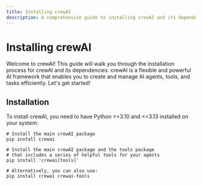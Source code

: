 ```yaml
---
title: Installing crewAI
description: A comprehensive guide to installing crewAI and its dependencies, including the latest updates and installation methods.
---
```


# Installing crewAI

Welcome to crewAI! This guide will walk you through the installation process for crewAI and its dependencies. crewAI is a flexible and powerful AI framework that enables you to create and manage AI agents, tools, and tasks efficiently. Let's get started!

## Installation

To install crewAI, you need to have Python >=3.10 and <=3.13 installed on your system:

```shell
# Install the main crewAI package
pip install crewai

# Install the main crewAI package and the tools package
# that includes a series of helpful tools for your agents
pip install 'crewai[tools]'

# Alternatively, you can also use:
pip install crewai crewai-tools
```